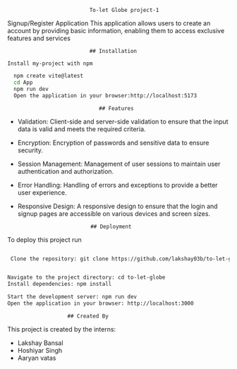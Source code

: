 
                              To-let Globe project-1

Signup/Register Application This application allows users to create an account by providing basic information, enabling them to access exclusive features and services

                              ## Installation
                              
    Install my-project with npm

```bash
  npm create vite@latest
  cd App
  npm run dev
  Open the application in your browser:http://localhost:5173
```
    
                                 ## Features

- Validation: Client-side and server-side validation to ensure that the input data is valid and meets the required criteria.
- Encryption: Encryption of passwords and sensitive data to ensure security.

- Session Management: Management of user sessions to maintain user authentication and authorization.
- Error Handling: Handling of errors and exceptions to provide a better user experience.

- Responsive Design: A responsive design to ensure that the login and signup pages are accessible on various devices and screen sizes.



                             ## Deployment

To deploy this project run

```bash

 Clone the repository: git clone https://github.com/lakshay03b/to-let-globe


Navigate to the project directory: cd to-let-globe
Install dependencies: npm install

Start the development server: npm run dev
Open the application in your browser: http://localhost:3000

```


                       ## Created By

This project is created by the interns:

-  Lakshay Bansal
-  Hoshiyar Singh 
- Aaryan vatas

